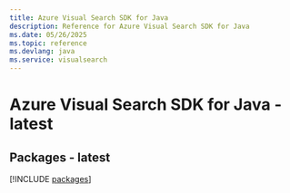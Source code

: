 ```yaml
---
title: Azure Visual Search SDK for Java
description: Reference for Azure Visual Search SDK for Java
ms.date: 05/26/2025
ms.topic: reference
ms.devlang: java
ms.service: visualsearch
---
```

# Azure Visual Search SDK for Java - latest
## Packages - latest
[!INCLUDE [packages](visual-search-index.md)]